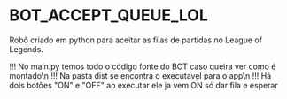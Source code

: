 # BOT_ACCEPT_QUEUE_LOL
Robô criado em python para aceitar as filas de partidas no League of Legends.

!!! No main.py temos todo o código fonte do BOT caso queira ver como é montado\n
!!! Na pasta dist se encontra o executavel para o app\n
!!! Há dois botões "ON" e "OFF" ao executar ele ja vem ON só dar fila e esperar
